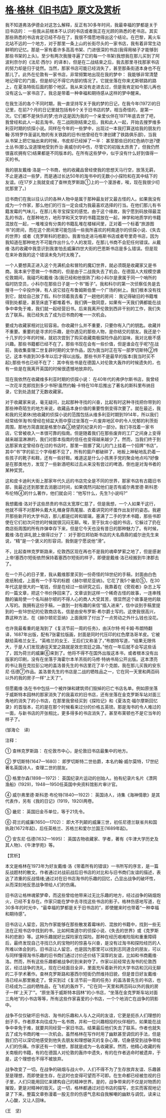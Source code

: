# [格·格林《旧书店》原文及赏析](https://www.vrrw.net/wx/12529.html)

我不知道弗洛伊德会对这怎么解释，反正有30多年时间，我最幸福的梦都是关于旧书店的： 一些我从前根本不认识的书店或者我正在光顾的熟悉的老书店。其实那些熟悉的书店肯定已经不存在了，我很不情愿地得出这个结论。在巴黎，离火车北站不远的一个地方，对于那里一条上山的长街尽头的一家书店，我有着非常生动鲜明的记忆。那是一家有着许多高高书架、门进很深的书店(我得用梯子才能够到那些书架的上头)。至少有两次我搜寻遍了它的每一个书架(我想我在那儿买到了阿波利奈尔的《法尼·西尔》的译本)，但是在二战结束之后，我去那里寻找那家书店的努力却是归于徒然。当然，那家书店可能已经消失了，甚至那条街道本身也不在那儿了。此外在伦敦有一家书店，非常频繁地出现在我的梦中： 我能够非常清楚地记得它的门面，但是却记不得它内部的情况了。它就坐落在你来尤斯顿路的路上，在夏洛特街后面的那个地区。我从来没有走进去过，但是我肯定如今那儿再也没有这么一家书店了。我总是带着一种幸福和期待感从这样的梦中醒来。

在我生活的各个不同时期，我一直坚持写关于我的梦的日记，在我今年(1972)的日记里，在前7个月的日记里就包括有6个关于旧书店的梦。相当奇怪的，是第一次。它们都不是快乐的梦;也许这是因为我的一个亲爱伙伴在1971年底去世了吧，我曾经和此人一起去淘书，在二战刚刚结束之后，我和此人一起，开始去搜罗维多利亚时期的侦探小说。同样在今年的一些梦中，出现过一本我打算送给我的朋友约翰·苏特罗作圣诞礼物的有关铁路的旧书(他曾经在牛津创建了铁路俱乐部)，当我从书架上把它抽出来的时候，书皮却已经掉了一半： 甚至那些旧的红色纳尔逊7便士丛书(那么没道理地受到乔治·奥威尔的中伤，尽管它的初版太昂贵了，但我仍然很喜欢拥有它)结果都是不同版本的。在所有这些梦中，似乎没有什么好到值得一买的书。

我的朋友戴维·洛是一个书商，他的收藏品曾经使我的思想天马行空，放荡无羁，不止是通过一些梦，而是通过长达50年的淘书中的无数小小探险和在其中结下的友谊。(在17岁上我就变成了查林克罗斯路①上的一个漫游者，唉，现在我很少叨扰那里了。)



旧书商们在我以往认识的各种人物中是属于那种最友好又最古怪的人。如果我没有成为一个作家，那么他们的行当一定会成为我最喜欢选择的行当。在他们那儿有书籍发霉的气味儿，在那儿有寻宝探宝的感觉。由于这个缘故，我宁愿到码放得最混乱的书店，在那种地方，地形学和天文学的书籍混放在一起，神学和地质学的书籍混放在一起，一堆堆没有分类的书籍乱堆在楼梯间里，正对着一个标着“旅游图书”的房间，而在这个房间里可能包括一些我所喜欢的柯南道尔的侦探小说、《失去的世界》或者《克罗斯科的悲剧》。我害怕走进马格斯书店或者夸里奇书店，因为我知道在那种地方不可能作出什么个人的发现，在那儿书商不会犯任何错误。从戴维·洛的收藏中我意识到我害怕去威廉四世大街的巴恩斯书店是多么错误。但是现在来补救我的这个错误未免为时太晚了。

一个人要想真正进入这个充满机会和冒险的魔幻世界，就必须既是收藏家又是书商。我本来宁愿做一个书商的，但是由于二战我失去了机会。在德国人大规模空袭伦敦期间，我碰巧和戴维·洛(我已经和他很熟了)和小科尔是隶属于同一个哨所的临时防空员，小科尔在那些日子是一个书“贩子”。我和科尔的第一次侦察任务是去搜寻一个伞投炸弹，有人说它挂在布鲁姆斯伯里一个广场的树上。我们根本没有找到它，就给自己放了假。科尔领着我去看了一趟他的房间： 我记得破旧的书籍堆得到处都是，甚至床底下都堆着书，我们俩一致同意，如果有一天我们俩都能在战争中幸免于难，我们就一起经营旧书。后来我离开伦敦到西非干别的工作，我们失去了联系。我已经失去了成为旧书商的唯一一次机会。

要成为收藏家相对比较容易。你收藏什么并不重要，只要你有入门的钥匙。收藏并不重要。重要的是寻求的乐趣，是你遇见的那些人物，是你结交的朋友。我还是个十几岁的少年的时候，就初次尝到了购买收藏南极探险作品的滋味，我对北极不感兴趣。那些书籍都已经不在了。那些书现在会有一些价值，但是谁会在乎呢?在战前，我收集查理二世复辟时期的文学作品，因为我当时正在写一部罗切斯特②传记，这本书直到30多年以后才得以出版。那些书并不是最早的版本(我当时买不起);那些书也已经不在了： 其中有些书是在德国人对伦敦大轰炸的时候遗失的，也有一些是在我离开英国的时候很遗憾地放弃的。

现在我依然在收藏维多利亚时期的侦探小说： 在40年代的弗伊尔斯书店，我曾经一次花半克郎找到多少书呀!虽然约翰·卡特在10年后推出了著名的斯科里布纳目录，它到处造就了无数收藏家。

对于收藏家来说，毫无疑问，比起那种寻找的兴奋，比起有时这种寻找把你带到的那些神奇陌生的地方来说，收藏品本身价值的重要性倒变得次要了。就在最近，我和我的兄弟休(他收藏的侦探小说的范围包括从维多利亚时期到1914年，所以我们经常结伴淘书)曾经在倾盆大雨中穿过坐落在一片废弃地区中的令人忧郁的利茨街周围，那地方简直就是格里尔森③绝望的纪录片的一部分。我们寻找着一家书店，它曾被收入一本很可靠的指南。但是随着我们在那些废弃的工厂之间身上变得越来越湿淋淋的，我们对那本指南的信任也变得越来越少了。然而，当我们终于到达那家肯定曾经存在过的书店时，那里一扇挪了窝儿的门上挂着一个招牌“书店”，其中“书”字的前三个字母都不见了，所有的窗户都破碎了，地板上神秘地乱扔着一些孩子的靴子和鞋，还有一些好鞋。难道这是什么小孩黑手党的聚会地点吗?好像是在那类地方，发现了一些新酒吧和过去从来没有尝过的啤酒，倒也是对淘书者的某种奖赏。

这和皮卡迪利大街上那家年代久远的书店完全是不同的世界，那家书店有古籍旧书部，我最近还到那里去消磨过时间，如果偶然问起他们是否有威尔弗里德·斯科恩·布伦特④的什么著作，他们就会问：“他写什么，先生?小说吗?”

我想戴维·洛对于这些昂贵的书店太宽厚仁慈了，但是我想，一个人如果干这行，他就不得不对那种头戴大礼帽身穿燕尾服、衣着讲究的坏蛋作出友好的姿态。我避开那些新开的大学书店，那儿都是红砖和玻璃，塞满了二手的学术书籍，那些书即使在它们初次问世的时候就很沉闷无聊。唉，至于狄龙小姐的书店，它躲过了扔在商店街周围的所有炸弹幸存下来，但是它今天也没有昔日的那种魅力了。有时候，戴维·洛在讲礼貌上做得过分了： 对于那位邦珀斯书店的大名鼎鼎的威尔逊先生来说，“精”是一个褒义的形容词，我倒是宁愿说他“滑”。

不，比起查林克罗斯路来，伦敦西区现在再也不是我的魂牵梦萦之地了，但是感谢上帝!塞西尔短街依然保持着塞西尔短街的样子，即便是戴维·洛已经搬到牛津郡去了。

在一个开心的日子里，我从戴维那里买到一份奇怪的18世纪的手稿，封面由白色皮纸制成，上面有一个手写的标题《赫尔顿尼亚纳》。它花了我5个畿尼⑤，在30年代这是很大的一笔钱，但是在经过一些研究之后，我靠着在《旁观者》杂志上写的一篇文章，把这个书价挣回来了。文章谈到这样一个稀奇古怪的故事，一连串残酷的骗局使一个名叫赫尔顿的不得人心的商人大受其苦，很显然这个故事是他的敌人写的。我拥有这份手稿，一直到一封有趣的来信“插入进来”，信中谈到手稿里提到的一些18世纪的伦敦商店名，信是由安布罗斯·希尔爵士写的。这使我很高兴，靠这种方法，在《赫尔顿尼亚纳》上面我除了付出了一点劳动之外什么钱也没花。

也许我最看重的是淘到了《复活节前一周的任务》，由沃尔特·柯卡姆·布朗特翻译，1687年出版，配有7张霍拉版画，封面是同时代压印的红色摩洛哥羊皮。它被献给英格兰女王。“英格兰的女王、王后们又称圣了，”布朗特写道，“结果无限伟大，于是人们发现通往天堂之路就是效忠宫廷之路。”他在一年后就不会写这些话了，因为荷兰的威廉⑥来到了。他将不得不在国外出版这本书，或者根本没有出版家的印刷，没有在坐落于海霍尔本羊羔街的马修·特纳书局公开出版。这本漂亮的书让我在克拉彭公地的盖洛普先生的书店里花了半个克朗，我在那儿买我的安东尼·伍德⑦作品。盖洛普先生的书店是二战的牺牲品之一，它在同一天里和两百码以外的我的房子一样“上天了”。

但愿戴维·洛在书中包括一个被炸弹和建筑师们毁掉的已亡书店名单。例如原坐落于威斯特本园林的那家消失了的我喜欢的旧书店，还有坐落在金克罗斯车站对面三角地的消失了的小书店，在那里我曾经买到《探险记》和《夏洛克·福尔摩斯回忆录》的首版本，花的是在那个时候看来过分的价格五英镑。那是淘书的令人难过的一面，与新书店的开张相比，更多得多的书店消失了。甚至布莱顿也不是它当年的样子了。

(邹海仑　译)

注释：

① 查林克罗斯路： 在伦敦市中心，是伦敦旧书店最集中的地方。

② 罗切斯特(1647—1680)： 即罗切斯特二世伯爵，本名约翰·威尔莫特，17世纪著名英国诗人，查理二世的朋友。

③ 格里尔森(1898—1972)： 英国纪录片运动的创始人。拍有纪录片名片《漂网渔船》(1929)，1948—1950任英国中央资料馆影片审计官。

④ 威尔弗里德·斯科恩·布伦特(1840—1922)： 英国诗人，诗集《海神情歌》是其代表作，另有《我的日记》(1919，1920)两卷。

⑤ 畿尼： 英国旧金币单位，等于21先令。

⑥ 荷兰的威廉(1650—1702)： 即大不列颠的威廉三世，初任尼德兰联省共和国执政(1672年起)，后任英格兰、苏格兰和爱尔兰国王(1689年起)。

⑦ 安东尼·伍德(1632—1695)： 英国古物收藏家、学者，著有《牛津大学历史及其人物》、《牛津学苑》等。

【赏析】

本文是格林在1973年为好友戴维·洛《带着所有的错误》一书所写的序言，是一篇反战题材的散文。作者通过对战前战后旧书店的对比和与旧书商们友谊的描述，表达了浓重的反战情绪;通过对在旧书店淘书的乐趣的回忆，凸显出战争的破坏性，从而深刻地反思战争带给人们的伤痛。

旧书店让格林魂萦梦牵，而这些曾给他带来过无比乐趣的地方，经过战争的硝烟炮火，已经不复存在。作家只能在梦中去寻找这些书店的影子。格林伤感地写道，在30多年的时光中，“最幸福的梦都是关于旧书店的”，即使醒来时也带着“一种幸福和期待感”。

旧书店让人留恋，因为作家能够在那些散发着霉味的、混放的书籍中，找到一些无法在正规书店中找到的书，比如柯南道尔的侦探小说、《失去的世界》或《克罗斯科的悲剧》等。这种乐趣就好比探险家在探险。那种在经历艰难险阻和重重障碍后，最终发现自己寻找已久的宝物时的惊喜与兴奋，是没有过淘书和探险经历的人所难以体会到的。旧书店让人留恋，也是因为那里可以找到志同道合的朋友，可以与同样懂得淘书乐趣的旧书商们通过讨价还价结下深厚的友谊，比如和书商戴维·洛。然而，所有这些乐趣都被战争的到来剥夺了。作家以前经常去淘书的伦敦西区，经过战争的洗礼，现在已经面目全非，里面充斥着新开的大学书店和沉闷无聊的二手学术著作。查林克罗斯路和塞西尔短街仍然维持旧貌，但是昔日好友戴维·洛已经从那里搬走了。曾买到过《复活节前一周的任务》的盖洛普先生的书店，也已经成为二战的牺牲品，在飞机的轰炸下，“它在同一天里和两百码以外的我的房子一样‘上天了’”。“原坐落于威斯特本园林”的小书店，“坐落在金克罗斯车站对面三角地”的小书店等等，所有这些作家喜爱的小书店，一个个地消亡在战争的阴影中。

战争不仅仅破坏旧书店、淘书的乐趣和人与人之间的友谊，它更是扼杀人们理想的刽子手。作者原本向往成为一名书商，并和一位兴趣相投的伙伴相约，如果能在战争中幸免于难，就要共同经营一家旧书店。结果最后他们失去了联系，作者也就失去了成为书商的唯一一次机会。虽然格林在写作时用了幽默甚至调侃的手法，但是我们仍可以深切地感受到他失去朋友和理想破灭的复杂心理，切身感受到战争带给人们的伤痛。作家还有一个理想，那就是成为一名收藏家。然而，他精心收藏的有关南极的书籍，有的在德国人对伦敦的轰炸中遗失，有的在作者逃命时被遗弃，于是，这个理想也不得不被放弃。

战争改变了一切。在战争的硝烟与战火中，人们不得不为了生存放弃友谊、乐趣甚至是理想，而即使是生存，在这时也变得可望而不可即。在生命都已经被忽视的日子里，人们只能用回忆来建构自己的精神世界。是的，战争带来的不仅是对物质的摧毁，更是对精神的毁灭。这一切，格林都通过对旧书店的描写，忠实而客观地记录了下来。整篇文章弥漫着一股无奈的伤感气息和自我解嘲的幽默与调侃，读来让人心酸，又让人回味。

(王　坚)

